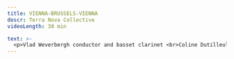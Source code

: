 ```yaml
---
title: VIENNA-BRUSSELS-VIENNA
descr: Terra Nova Collective
videoLength: 38 min

text: >-
  <p>Vlad Weverbergh conductor and basset clarinet <br>Coline Dutilleul mezzo-soprano &nbsp; &nbsp; &nbsp; &nbsp;<br><br>MOZART Concerto for clarinet in A KV622 &nbsp; &nbsp; &nbsp; &nbsp; &nbsp; &nbsp; &nbsp; &nbsp;<br> Allegro &nbsp; &nbsp; &nbsp; &nbsp; &nbsp; &nbsp; &nbsp; &nbsp;<br> Adagio &nbsp; &nbsp; &nbsp; &nbsp; &nbsp; &nbsp; &nbsp; &nbsp;<br> Rondo &nbsp; &nbsp; &nbsp; &nbsp;<br>‍<br>PIETER VAN MALDERE Sinfonia in D opus V/I &nbsp; &nbsp; &nbsp; &nbsp;<br>PARTO PARTO from La Clemenza di Tito </p><p>Een van de bestaansredenen van Terra Nova Collective is om onbekend repertoire te brengen voor een groot publiek. De chouchou van het ensemble is niemand minder dan Pieter van Maldere (1729-1768). Deze vooraanstaande classicist wedijverde in zijn tijd met alle groten der aarde, zoals Mozart en Haydn en kon lange brieven schrijven over zijn internationale invloed als prominente componist uit de Oostenrijkse Nederlanden. &nbsp;De symfonieën van van Maldere ademen een oorstrelende finesse en stijl uit. Franse stijlelementen smelten samen met Weens-Italiaanse invloeden. &nbsp;</p><p>Giet daarover een Sturm-und Drang-sausje en je komt zo terecht in de symfonische weelde van van Maldere. Joseph Haydn voerde zelf regelmatig zijn werken uit aan het hof van de Estherhazy’s en had veel respect voor deze unieke componist. &nbsp;</p><p>De intense band tussen Wenen en Brussel was sterk en vormt de kern van dit programma. Vlad Weverbergh leidt het Terra Nova Collective en ontroert met zijn zachte bassetklarinet in het beroemde concerto van Mozart, terwijl mezzo-sopraan Coline Dutilleul Mozart met bravoure doet herleven.<br>‍</p><p><strong>Credits</strong></p><p>Terra Nova Collective <br>Vlad Weverbergh, conductor and basset clarinet<br>Coline Dutilleul, mezzo-soprano</p><p>Beeld en geluidsopname: Stoffel de Laat, <a href="http://www.studioc.be" target="_blank">Studio C </a><br>Beeldmontage: Cédric Murrath<br>Artistieke supervisie: Dirk Decaluwe r.i.p.</p>
---
```

